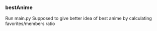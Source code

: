 ### bestAnime
Run main.py
Supposed to give better idea of best anime by calculating favorites/members ratio

